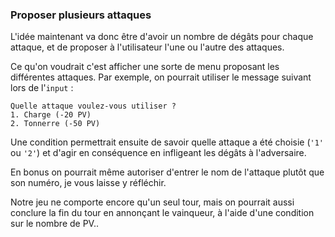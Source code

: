 ### Proposer plusieurs attaques

L'idée maintenant va donc être d'avoir un nombre de dégâts pour chaque attaque, et de proposer à l'utilisateur l'une ou l'autre des attaques.

Ce qu'on voudrait c'est afficher une sorte de menu proposant les différentes attaques.
Par exemple, on pourrait utiliser le message suivant lors de l'`input` :

```
Quelle attaque voulez-vous utiliser ?
1. Charge (-20 PV)
2. Tonnerre (-50 PV)
```

Une condition permettrait ensuite de savoir quelle attaque a été choisie (`'1'` ou `'2'`) et d'agir en conséquence en infligeant les dégâts à l'adversaire.

En bonus on pourrait même autoriser d'entrer le nom de l'attaque plutôt que son numéro, je vous laisse y réfléchir.

Notre jeu ne comporte encore qu'un seul tour, mais on pourrait aussi conclure la fin du tour en annonçant le vainqueur, à l'aide d'une condition sur le nombre de PV..
